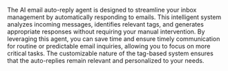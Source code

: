 <a name="description"></a>

The AI email auto-reply agent is designed to streamline your inbox management by automatically responding to emails. This intelligent system analyzes incoming messages, identifies relevant tags, and generates appropriate responses without requiring your manual intervention. By leveraging this agent, you can save time and ensure timely communication for routine or predictable email inquiries, allowing you to focus on more critical tasks. The customizable nature of the tag-based system ensures that the auto-replies remain relevant and personalized to your needs.